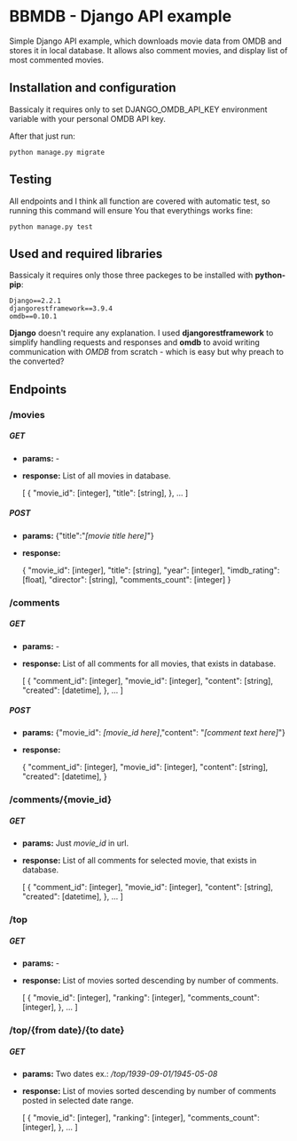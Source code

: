 # BBMDB - Django API example

Simple Django API example, which downloads movie data from OMDB and stores it in local database. It allows also comment movies, and display list of most commented movies.

## Installation and configuration

Bassicaly it requires only to set DJANGO_OMDB_API_KEY environment variable with your personal OMDB API key.

After that just run:

    python manage.py migrate

## Testing

All endpoints and I think all function are covered with automatic test, so running this command will ensure You that everythings works fine:

    python manage.py test
    

## Used and required libraries

Bassicaly it requires only those three packeges to be installed with **python-pip**:

    Django==2.2.1
    djangorestframework==3.9.4
    omdb==0.10.1

**Django** doesn't require any explanation. I used **djangorestframework** to simplify handling requests and responses and **omdb** to avoid writing communication with *OMDB* from scratch - which is easy but why preach to the converted?

## Endpoints

### /movies

##### GET
* __params:__ -
* __response:__ List of all movies in database.


    [
        {
            "movie_id": [integer],
            "title": [string],
        },
        ...
    ]

##### POST
* __params:__ {"title":"_[movie title here]_"}
* __response:__


    {
        "movie_id": [integer],
        "title": [string],
        "year": [integer],
        "imdb_rating": [float],
        "director": [string],
        "comments_count": [integer]
    }

### /comments

##### GET
* __params:__ -
* __response:__ List of all comments for all movies, that exists in database.


    [
        {
            "comment_id": [integer],
            "movie_id": [integer],
            "content": [string],
            "created": [datetime],
        },
        ...
    ]
    
##### POST
* __params:__ {"movie_id": _[movie_id here]_,"content": "_[comment text here]_"}
* __response:__ 


    {
        "comment_id": [integer],
        "movie_id": [integer],
        "content": [string],
        "created": [datetime],
    }

### /comments/{movie_id}

##### GET
* __params:__ Just _movie_id_ in url.
* __response:__ List of all comments for selected movie, that exists in database.


    [
        {
            "comment_id": [integer],
            "movie_id": [integer],
            "content": [string],
            "created": [datetime],
        },
        ...
    ]
    
### /top

##### GET
* __params:__ -
* __response:__ List of movies sorted descending by number of comments.


    [
        {
            "movie_id": [integer],
            "ranking": [integer],
            "comments_count": [integer],
        },
        ...
    ]

### /top/{from date}/{to date}

##### GET
* __params:__ Two dates ex.: _/top/1939-09-01/1945-05-08_
* __response:__ List of movies sorted descending by number of comments posted in selected date range.


    [
        {
            "movie_id": [integer],
            "ranking": [integer],
            "comments_count": [integer],
        },
        ...
    ]

